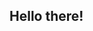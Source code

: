 ## Hello there!

<!---
fguendling/fguendling is a ✨ special ✨ repository because its `README.md` (this file) appears on your GitHub profile.
You can click the Preview link to take a look at your changes.
--->

